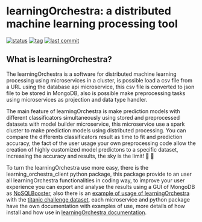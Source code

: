 # learningOrchestra: a distributed machine learning processing tool 

[![status](https://img.shields.io/badge/status-building-yellow.svg)](https://shields.io/)
[![tag](https://img.shields.io/github/v/tag/riibeirogabriel/learningOrchestra)](https://github.com/riibeirogabriel/learningOrchestra/tags)
[![last commit](https://img.shields.io/github/last-commit/riibeirogabriel/learningOrchestra)](https://github.com/riibeirogabriel/learningOrchestra/tags)

## What is learningOrchestra?

The learningOrchestra is a software for distributed machine learning processing using microservices in a cluster, is possible load a csv file from a URL using the database api microservice, this csv file is converted to json file to be stored in MongoDB, also is possible make preprocessing tasks using microservices as projection and data type handler.

The main feature of learningOrchestra is make prediction models with different classificators simultaneously using stored and preprocessed datasets with model builder microservice, this microservice use a spark cluster to make prediction models using distributed processing. You can compare the differents classificators result as time to fit and prediction accuracy, the fact of the user usage your own preprocessing code allow the creation of highly customized model predictons to a specific dataset, increasing the accuracy and results, the sky is the limit! :rocket: :rocket:

To turn the learningOrchestra use more easy, there is the learning_orchestra_client python package, this package provide to an user all learningOrchestra functionalities in coding way, to improve your user experience you can export and analyse the results using a GUI of MongoDB as [NoSQLBooster](https://nosqlbooster.com), also there is an [example of usage of learningOrchestra](https://riibeirogabriel.github.io/learningOrchestra/learning_orchestra_client_package/#learning_orchestra_client-usage-example) with the [titanic challenge dataset](https://www.kaggle.com/c/titanic), each microservice and python package have the own documentation with examples of use, more details of how install and how use in [learningOrchestra documentation](https://riibeirogabriel.github.io/learningOrchestra).

